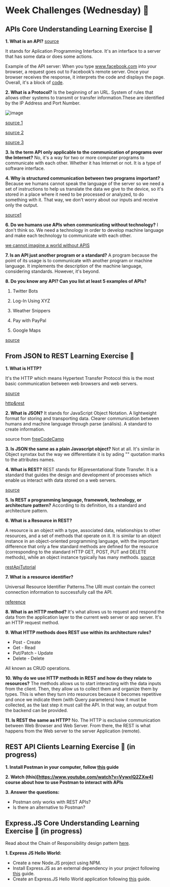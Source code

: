 # Week Challenges (Wednesday) 🐤

## APIs Core Understanding Learning Exercise 🧠

**1. What is an API?**
[source](https://www.freecodecamp.org/news/what-is-an-api-in-english-please-b880a3214a82/#:~:text=Technically%2C%20API%20stands%20for%20Application,customers%2C%20or%20for%20internal%20use.)

It stands for Aplication Programming Interface. It's an interface to a server that has some data or does some actions.

Example of the API server: When you type www.facebook.com into your browser, a request goes out to Facebook’s remote server. Once your browser receives the response, it interprets the code and displays the page. Overall, it's a block of [code](https://www.trio.dev/blog/api-examples).

**2. What is a Protocol?** Is the beginning of an URL. System of rules that allows other systems to transmit or transfer information.These are identified by the IP Address and Port Number.

![image](https://www.freecodecamp.org/news/content/images/2019/08/0-DTR8JpFZo31ht-Kd.jpg)

[source 1](https://www.freecodecamp.org/news/http-and-everything-you-need-to-know-about-it/)

[source 2](https://www.freecodecamp.org/news/what-is-an-api-in-english-please-b880a3214a82/#:~:text=Technically%2C%20API%20stands%20for%20Application,customers%2C%20or%20for%20internal%20use.)

[source 3](https://en.wikipedia.org/wiki/Communication_protocol)

**3. Is the term API only applicable to the communication of programs over the Internet?** No, it's a way for two or more computer programs to communicate with each other. Whether it has Internet or not. It is a type of software interface.

**4. Why is structured communication between two programs important?**
Because we humans cannot speak the language of the server so we need a set of instructions to help us translate the data we give to the device, so it's stored in a place where it need to be processed or analyzed, to do something with it. That way, we don't worry about our inputs and receive only the output.

[source1](https://www.freecodecamp.org/news/computer-networking-how-applications-talk-over-the-internet/)

**6. Do we humans use APIs when communicating without technology?**
I don't think so. We need a technology in order to develop machine language and make each technology to communicate with each other.

[we cannot imagine a world without APIS](https://www.influentialsoftware.com/why-apis-are-important-imagine-a-world-without-them/)

**7. Is an API just another program or a standard?** A program because the point of its usage is to communicate with another program or machine language. It implements the description of the machine language, considering standards. However, it's beyond.

**8. Do you know any API? Can you list at least 5 examples of APIs?**

1. Twitter Bots

2. Log-In Using XYZ

3. Weather Snippers

4. Pay with PayPal

5. Google Maps

[source](https://www.trio.dev/blog/api-examples)

## From JSON to REST Learning Exercise 🧠

**1. What is HTTP?**

It's the HTTP which means Hypertext Transfer Protocol this is the most basic communication between web browsers and web servers.

[source](https://developer.mozilla.org/en-US/docs/Web/HTTP)

[http&rest](https://www.freecodecamp.org/news/how-the-web-works-part-iii-http-rest-e61bc50fa0a#.vbrmrnihn)

**2. What is JSON?** It stands for JavaScript Object Notation. A lightweight format for storing and transporting data. Clearer communication between humans and machine language through parse (análisis). A standard to create information.

source from [freeCodeCamp](https://www.freecodecamp.org/news/what-is-json-a-json-file-example/#:~:text=What%20is%20JSON%3F,String)

**3. Is JSON the same as a plain Javascript object?**
Not at all. It's similar in Object synxtax but the way we differentiate it is by ading "" quotation marks to the attributes names.

**4. What is REST?** REST stands for REpresentational State Transfer. It is a standard that guides the design and development of processes which enable us interact with data stored on a web servers.

[source](https://www.freecodecamp.org/news/what-is-rest-rest-api-definition-for-beginners/)

**5. Is REST a programming language, framework, technology, or architecture pattern?** According to its definition, its a standard and architecture pattern.

**6. What is a Resource in REST?**

A resource is an object with a type, associated data, relationships to other resources, and a set of methods that operate on it. It is similar to an object instance in an object-oriented programming language, with the important difference that only a few standard methods are defined for the resource (corresponding to the standard HTTP GET, POST, PUT and DELETE methods), while an object instance typically has many methods. [source](https://restful-api-design.readthedocs.io/en/latest/resources.html)

[restApiTutorial](https://www.freecodecamp.org/news/rest-api-tutorial-rest-client-rest-service-and-api-calls-explained-with-code-examples/)

**7. What is a resource identifier?**

Universal Resource Identifier Patterns.The URI must contain the correct connection information to successfully call the API.

[reference](https://www.ibm.com/docs/en/streams/4.1.0?topic=reference-uri-patterns)

**8. What is an HTTP method?**
It's what allows us to request and respond the data from the application layer to the current web server or app server. It's an HTTP request method.

**9. What HTTP methods does REST use within its architecture rules?**

- Post - Create
- Get - Read
- Put/Patch - Update
- Delete - Delete

All known as CRUD operations.

**10. Why do we use HTTP methods in REST and how do they relate to resources?**
The methods allows us to start interacting with the data inputs from the client. Then, they allow us to collect them and organize them by types. This is when they turn into resources because it becomes repetitive and once we indicate them (with Query parameters) how it must be collected, as the last step it must call the API. In that way, an output from the backend can be provided.

**11. Is REST the same as HTTP?** No. The HTTP is exclusive communication between Web Browser and Web Server. From there, the REST is what happens from the Web server to the server Application (remote).

## REST API Clients Learning Exercise 🧠 (in progress)

**1. Install Postman in your computer, follow [this](https://learning.postman.com/docs/getting-started/installation-and-updates/) guide**

**2. Watch (this)[https://www.youtube.com/watch?v=VywxIQ2ZXw4] course about how to use Postman to interact with APIs**

**3. Answer the questions:**

- Postman only works with REST APIs?
- Is there an alternative to Postman?

## Express.JS Core Understanding Learning Exercise 🧠 (in progress)

Read about the Chain of Responsibility design pattern [here](https://refactoring.guru/es/design-patterns/chain-of-responsibility).

**1. Express JS Hello World:**

- Create a new Node.JS project using NPM.
- Install Express.JS as an external dependency in your project following [this](https://expressjs.com/es/starter/installing.html) guide.
- Create an Express.JS Hello World application following [this](https://expressjs.com/es/starter/hello-world.html) guide.
